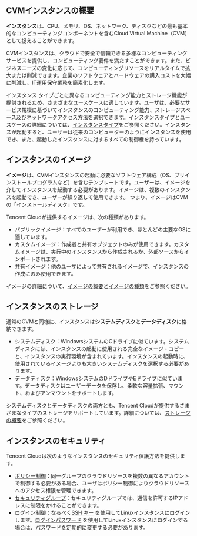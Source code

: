 ## CVMインスタンスの概要
**インスタンス**は、CPU、メモリ、OS、ネットワーク、ディスクなどの最も基本的なコンピューティングコンポーネントを含むCloud Virtual Machine（CVM）として捉えることができます。

CVMインスタンスは、クラウドで安全で信頼できる多様なコンピューティングサービスを提供し、コンピューティング要件を満たすことができます。また、ビジネスニーズの変化に応じて、コンピューティングリソースをリアルタイムで拡大または削減できます。企業のソフトウェアとハードウェアの購入コストを大幅に削減し、IT運用保守業務を簡素化します。

インスタンス タイプごとに異なるコンピューティング能力とストレージ機能が提供されるため、さまざまなユースケースに適しています。ユーザは、必要なサービス規模に基づいてインスタンスのコンピューティング能力、ストレージスペース及びネットワークアクセス方法を選択できます。インスタンスタイプとユースケースの詳細については、[インスタンスタイプ](https://intl.cloud.tencent.com/document/product/213/11518)をご参照ください。インスタンスが起動すると、ユーザーは従来のコンピューターのようにインスタンスを使用でき、また、起動したインスタンスに対するすべての制御権を持っています。

## インスタンスのイメージ
**イメージ**は、CVMインスタンスの起動に必要なソフトウェア構成（OS、プリインストールプログラムなど）を含むテンプレートです。ユーザーは、イメージを介してインスタンスを起動する必要があります。イメージは、複数のインスタンスを起動でき、ユーザーが繰り返して使用できます。 つまり、イメージはCVMの「インストールディスク」です。

Tencent Cloudが提供するイメージは、次の種類があります。
 - パブリックイメージ：すべてのユーザーが利用でき、ほとんどの主要なOSに適しています。
 - カスタムイメージ：作成者と共有オブジェクトのみが使用できます。カスタムイメージは、実行中のインスタンスから作成されるか、外部ソースからインポートされます。
 - 共有イメージ：他のユーザによって共有されるイメージで、インスタンスの作成にのみ使用できます。

イメージの詳細について、[イメージの概要](https://intl.cloud.tencent.com/document/product/213/4940)と[イメージの種類](https://intl.cloud.tencent.com/document/product/213/4941)をご参照ください。

## インスタンスのストレージ
通常のCVMと同様に、インスタンスは**システムディスク**と**データディスク**に格納できます。
- システムディスク：WindowsシステムのCドライブに似ています。システムディスクには、インスタンスの起動に使用される完全なイメージ・コピーと、インスタンスの実行環境が含まれています。インスタンスの起動時に、使用されているイメージよりも大きいシステムディスクを選択する必要があります。
- データディスク：WindowsシステムのDドライブやEドライブに似ています。データディスクはユーザーデータを保存し、柔軟な容量拡張、マウント、およびアンマウントをサポートします。

システムディスクとデータディスクの両方とも、Tencent Cloudが提供するさまざまなタイプのストレージをサポートしています。詳細については、[ストレージの概要](https://intl.cloud.tencent.com/document/product/213/4952)をご参照ください。

## インスタンスのセキュリティ

Tencent Cloudは次のようなインスタンスのセキュリティ保護方法を提供します。
- [ポリシー制御](https://intl.cloud.tencent.com/document/product/598/10601)：同一グループのクラウドリソースを複数の異なるアカウントで制御する必要がある場合、ユーザはポリシー制御によりクラウドリソースへのアクセス権限を管理できます。
-  [セキュリティグループ](https://intl.cloud.tencent.com/document/product/213/12452)：セキュリティグループでは、通信を許可するIPアドレスに制限をかけることができます。
- ログイン制御：なるべく[SSH キー](https://intl.cloud.tencent.com/document/product/213/6092) を使用してLinuxインスタンスにログインします。[ログインパスワード](https://intl.cloud.tencent.com/document/product/213/6093) を使用してLinuxインスタンスにログインする場合は、パスワードを定期的に変更する必要があります。
